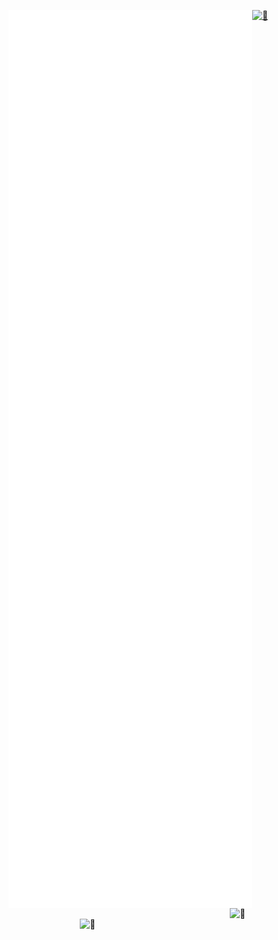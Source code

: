 [<img align="left" width="390" alt="🦑" src="https://raw.githubusercontent.com/lucky5isuru/lucky5isuru/85f434db48a96f779c54c412dc0a7fcf81a9622e/github-metrics.svg">](#)
[<img align="right" width="150" alt="🦑" src="https://moe-counter.glitch.me/get/@:lucky5isuru?theme=rule34">](#)
[<img width="390" height="1" alt="🦑" src="https://gist.githubusercontent.com/lowlighter/3c6eaedf50273adfb7a510822672f570/raw/placeholder.svg">](#)
[<img align="right" width="390" alt="🦑" src="https://telegra.ph/file/8801b23c621ef8f91eb47.png?p">](#)
